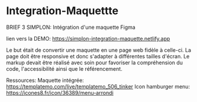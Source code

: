 # Integration-Maquettte

BRIEF 3 SIMPLON: Intégration d'une maquette Figma

lien vers la DEMO: https://simplon-integration-maquette.netlify.app

Le but était de convertir une maquette en une page web fidèle à celle-ci.
La page doit être responsive et donc s'adapter à différentes tailles d'écran.
Le markup devait être réalisé avec soin pour favoriser la compréhension du code,
l'accessibilité ainsi que le référencement.

Ressources:
Maquette intégrée: https://templatemo.com/live/templatemo_506_tinker
Icon hamburger menu: https://icones8.fr/icon/36389/menu-arrondi
